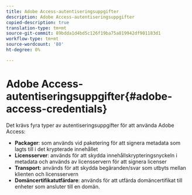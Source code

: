 ```yaml
---
title: Adobe Access-autentiseringsuppgifter
description: Adobe Access-autentiseringsuppgifter
copied-description: true
translation-type: tm+mt
source-git-commit: 89bdda1d4bd5c126f19ba75a819942df901183d1
workflow-type: tm+mt
source-wordcount: '80'
ht-degree: 0%

---
```



# Adobe Access-autentiseringsuppgifter{#adobe-access-credentials}

Det krävs fyra typer av autentiseringsuppgifter för att använda Adobe Access:

* **Packager**: som används vid paketering för att signera metadata som lagts till i det krypterade innehållet
* **Licensserver**: används för att skydda innehållskrypteringsnyckeln i metadata och används av licensservern för att signera licenser
* **Transport:** används för att skydda begäranden/svar som utbyts mellan klienten och licensservern
* **Domäncertifikatutfärdare**: används för att utfärda domäncertifikat till enheter som ansluter till en domän.

